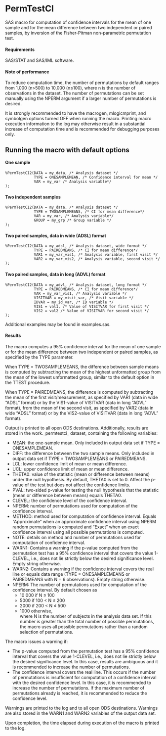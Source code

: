 # PermTestCI
SAS macro for computation of confidence intervals for the mean of one sample and for the mean difference between two independent or paired samples, by inversion of the Fisher-Pitman non-parametric permutation test.

#### Requirements
SAS/STAT and SAS/IML software.

#### Note of performance
To reduce computation time, the number of permutations by default ranges from 1,000 (n>500) to 10,000 (n≤100), where n is the number of observations in the dataset. The number of permutations can be set manually using the NPERM argument if a larger number of permutations is desired. 

It is strongly recommended to have the macrogen, mlogicmprint, and symbolgen options turned OFF when running the macro. Printing macro execution information to the log may otherwise result in a substantial increase of computation time and is recommended for debugging purposes only.

## Running the macro with default options

#### One sample
```
%PermTestCI2(DATA = my_data, /* Analysis dataset */
             TYPE = ONESAMPLEMEAN, /* Confidence interval for mean */
             VAR = my_var /* Analysis variable*/
);
``` 

#### Two independent samples
```
%PermTestCI2(DATA = my_data, /* Analysis dataset */
             TYPE = TWOSAMPLEMEANS, /* CI for mean difference*/
             VAR = my_var, /* Analysis variable*/
             GROUP = my_grp /* Group variable */
);
``` 

#### Two paired samples, data in wide (ADSL) format
```
%PermTestCI2(DATA = my_adsl, /* Analysis dataset, wide format */
             TYPE = PAIREDMEANS, /* CI for mean difference*/
             VAR1 = my_var_vis1, /* Analysis variable, first visit */
             VAR2 = my_var_vis2, /* Analysis variable, second visit */
);
``` 

#### Two paired samples, data in long (ADVL) format
```
%PermTestCI2(DATA = my_advl, /* Analysis dataset, long format */
             TYPE = PAIREDMEANS, /* CI for mean difference*/
             VAR = my_var_vis1, /* Analysis variable */
             VISITVAR = my_visit_var, /* Visit variable */
             IDVAR = my_id_var, /* ID variable */
             VIS1 = val1, /* Value of VISITVAR for first visit */
             VIS2 = val2 /* Value of VISITVAR for second visit */
);
``` 
Additional examples may be found in examples.sas.

#### Results
The macro computes a 95% confidence interval for the mean of one sample or for the mean difference between two independent or paired samples, as specified by the TYPE parameter. 

When TYPE = TWOSAMPLEMEANS, the difference between sample means is computed by subtracting the mean of the highest unformatted group from the mean of the lowest unformatted group, similar to the default option in the TTEST procedure. 

When TYPE = PAIREDMEANS, the difference is computed by subtracting the mean of the first visit/measurement, as specified by VAR1 (data in wide “ADSL” format) or by the VIS1-value of VISITVAR (data in long “ADVL” format), from the mean of the second visit, as specified by VAR2 (data in wide “ADSL” format) or by the VIS2-value of VISITVAR (data in long “ADVL” format).

Output is printed to all open ODS destinations. Additionally, results are stored in the work.\_permtestci\_ dataset, containing the following variables:
* MEAN: the one-sample mean. 
Only included in output data set if TYPE = ONESAMPLEMEAN.
* DIFF: the difference between the two sample means. 
Only included in output data set if TYPE = TWOSAMPLEMEANS or PAIREDMEANS.
*	LCL: lower confidence limit of mean or mean difference.
*	UCL: upper confidence limit of mean or mean difference.
*	THETA0: value of the statistic (mean or difference between means) under the null hypothesis. By default, THETA0 is set to 0. Affect the p-value of the test but does not affect the confidence limits.
*	PVAL: two-sided p-value for testing the null hypothesis that the statistic (mean or difference between means) equals THETA0. 
*	CLEVEL: the confidence level of the confidence interval.
*	NPERM: number of permutations used for computation of the confidence interval.
*	METHOD: method used for computation of confidence interval. Equals “Approximate” when an approximate confidence interval using NPERM random permutations is computed and “Exact” when an exact confidence interval using all possible permutations is computed. 
*	NOTE: details on method and number of permutations used for computation of confidence interval.
*	WARN1: Contains a warning if the p-value computed from the permutation test has a 95% confidence interval that covers the value 1-CLEVEL, i.e., does not lie strictly below the desired significance level. Empty string otherwise.
*	WARN2: Contains a warning if the confidence interval covers the real line or equals data range (TYPE = ONESAMPLEMEANS or PAIREDMEANS with N = 6 observations). Empty string otherwise.
*	NPERM: The number of permutations used for computation of the confidence interval. By default chosen as
    - 10 000 if N ≤ 100
    -	5000 if 100 < N ≤ 200
    -	2000 if 200 < N ≤ 500
    -	1000 otherwise,    
 where N is the number of subjects in the analysis data set. If this number is greater than the total number of possible permutations, the macro uses all possible permutations rather than a random selection of permutations. 

The macro issues a warning if:
*	The p-value computed from the permutation test has a 95% confidence interval that covers the value 1-CLEVEL, i.e., does not lie strictly below the desired significance level. In this case, results are ambiguous and it is recommended to increase the number of permutations. 
*	The confidence interval covers the real line. This occurs if the number of permutations is insufficient for computation of a confidence interval with the desired confidence level. In this case, it is recommended to increase the number of permutations. If the maximum number of permutations already is reached, it is recommended to reduce the confidence level. 

Warnings are printed to the log and to all open ODS destinations. Warnings are also stored in the WARN1 and WARN2 variables of the output data set. 

Upon completion, the time elapsed during execution of the macro is printed to the log. 
